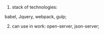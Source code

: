 1) stack of technologies:

babel,
Jquery,
webpack,
gulp;






2) can use in work:
open-server,
json-server;






